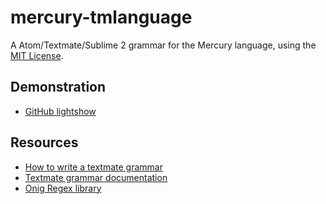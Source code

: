 mercury-tmlanguage
==================

A Atom/Textmate/Sublime 2 grammar for the Mercury language, using the [MIT License](LICENSE).

## Demonstration

 * [GitHub lightshow](https://lightshow.githubapp.com/?utf8=%E2%9C%93&scope=from-url&grammar_url=https%3A%2F%2Fraw.githubusercontent.com%2Fsebgod%2Fmercury-tmlanguage%2Fmaster%2FMercury.tmLanguage&grammar_text=&code_source=from-url&code_url=https%3A%2F%2Fraw.githubusercontent.com%2FMercury-Language%2Fmercury%2Fmaster%2Flibrary%2Fsparse_bitset.m&code=)

## Resources

 * [How to write a textmate grammar](http://www.apeth.com/nonblog/stories/textmatebundle.html)
 * [Textmate grammar documentation](http://manual.macromates.com/en/language_grammars)
 * [Onig Regex library](https://github.com/k-takata/Onigmo)
